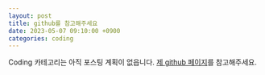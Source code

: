 ```yaml
---
layout: post
title: github를 참고해주세요
date: 2023-05-07 09:10:00 +0900
categories: coding
---
```


<p>

Coding 카테고리는 아직 포스팅 계획이 없읍니다. <a href="http://github.com/co-right" target="_blank">제 github 페이지</a>를 참고해주세요.

</p>

